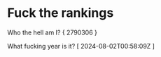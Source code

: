 # Fuck the rankings

Who the hell am I?
{ 2790306 }

What fucking year is it?
[ 2024-08-02T00:58:09Z ]
